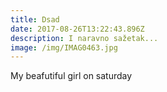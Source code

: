 ```yaml
---
title: Dsad
date: 2017-08-26T13:22:43.896Z
description: I naravno sažetak...
image: /img/IMAG0463.jpg
---
```

My beafutiful girl on saturday

